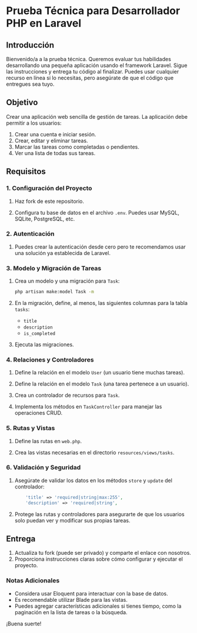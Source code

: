 # Prueba Técnica para Desarrollador PHP en Laravel

## Introducción

Bienvenido/a a la prueba técnica. Queremos evaluar tus habilidades desarrollando una pequeña aplicación usando el framework Laravel. Sigue las instrucciones y entrega tu código al finalizar. Puedes usar cualquier recurso en línea si lo necesitas, pero asegúrate de que el código que entregues sea tuyo.

## Objetivo

Crear una aplicación web sencilla de gestión de tareas. La aplicación debe permitir a los usuarios:

1. Crear una cuenta e iniciar sesión.
2. Crear, editar y eliminar tareas.
3. Marcar las tareas como completadas o pendientes.
4. Ver una lista de todas sus tareas.

## Requisitos

### 1. Configuración del Proyecto

1. Haz fork de este repositorio.

2. Configura tu base de datos en el archivo `.env`. Puedes usar MySQL, SQLite, PostgreSQL, etc.

### 2. Autenticación

1. Puedes crear la autenticación desde cero pero te recomendamos usar una solución ya establecida de Laravel.

### 3. Modelo y Migración de Tareas

1. Crea un modelo y una migración para `Task`:
    ```bash
    php artisan make:model Task -m
    ```

2. En la migración, define, al menos, las siguientes columnas para la tabla `tasks`:
    - `title`
    - `description`
    - `is_completed`

3. Ejecuta las migraciones.

### 4. Relaciones y Controladores

1. Define la relación en el modelo `User` (un usuario tiene muchas tareas).

2. Define la relación en el modelo `Task` (una tarea pertenece a un usuario).

3. Crea un controlador de recursos para `Task`.

4. Implementa los métodos en `TaskController` para manejar las operaciones CRUD.

### 5. Rutas y Vistas

1. Define las rutas en `web.php`.

2. Crea las vistas necesarias en el directorio `resources/views/tasks`.

### 6. Validación y Seguridad

1. Asegúrate de validar los datos en los métodos `store` y `update` del controlador:
    ```php
        'title' => 'required|string|max:255',
        'description' => 'required|string',
    ```

2. Protege las rutas y controladores para asegurarte de que los usuarios solo puedan ver y modificar sus propias tareas.

## Entrega

1. Actualiza tu fork (puede ser privado) y comparte el enlace con nosotros.
2. Proporciona instrucciones claras sobre cómo configurar y ejecutar el proyecto.

### Notas Adicionales

- Considera usar Eloquent para interactuar con la base de datos.
- Es recomendable utilizar Blade para las vistas.
- Puedes agregar características adicionales si tienes tiempo, como la paginación en la lista de tareas o la búsqueda.

¡Buena suerte!
